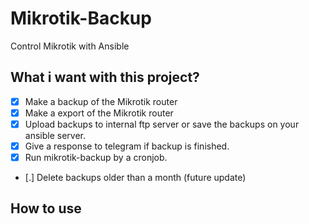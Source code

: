 # Mikrotik-Backup

Control Mikrotik with Ansible


## What i want with this project?

- [x] Make a backup of the Mikrotik router
- [x] Make a export of the Mikrotik router
- [x] Upload backups to internal ftp server or save the backups on your ansible server.
- [x] Give a response to telegram if backup is finished.
- [x] Run mikrotik-backup by a cronjob.
- [.] Delete backups older than a month (future update)

## How to use


